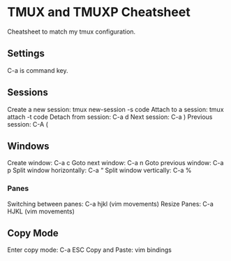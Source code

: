 # TMUX and TMUXP Cheatsheet
Cheatsheet to match my tmux configuration. 

## Settings
C-a is command key.

## Sessions
Create a new session:
    tmux new-session -s code
Attach to a session:
    tmux attach -t code
Detach from session:
    C-a d
Next session:
    C-a )
Previous session:
    C-A (

## Windows
Create window: 
    C-a c
Goto next window: 
    C-a n
Goto previous window:
    C-a p
Split window horizontally: 
    C-a “
Split window vertically:
    C-a %

### Panes
Switching between panes: 
    C-a hjkl (vim movements)
Resize Panes: 
    C-a HJKL (vim movements)

## Copy Mode
Enter copy mode:
    C-a ESC
Copy and Paste: 
    vim bindings



